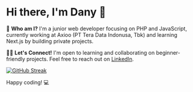# Hi there, I'm Dany 👋

🤖 **Who am I?**
I'm a junior web developer focusing on PHP and JavaScript, currently working at Axioo (PT Tera Data Indonusa, Tbk) and learning Next.js by building private projects.

👨‍💻 **Let's Connect!**
I'm open to learning and collaborating on beginner-friendly projects. Feel free to reach out on [LinkedIn](https://linkedin.com/in/danyms).

[![GitHub Streak](https://streak-stats.demolab.com?user=Danyisdev%20&theme=gotham&date_format=j%20M%5B%20Y%5D&mode=weekly&exclude_days=Mon%2CTue%2CWed%2CThu%2CFri)](https://git.io/streak-stats)

Happy coding! 💻

